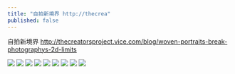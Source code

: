 ```yaml
---
title: "自拍新境界 http://thecrea"
published: false
---
```

自拍新境界 http://thecreatorsproject.vice.com/blog/woven-portraits-break-photographys-2d-limits

![](./1.jpg)
![](./2.jpg)
![](./3.jpg)
![](./4.jpg)
![](./5.jpg)
![](./6.jpg)
![](./7.jpg)
![](./8.jpg)
![](./9.jpg)
